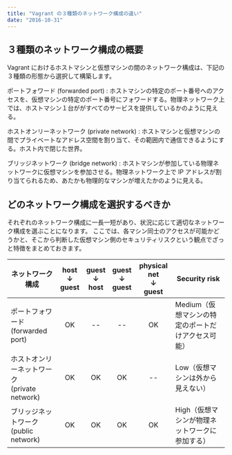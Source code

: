 ```yaml
---
title: "Vagrant の３種類のネットワーク構成の違い"
date: "2016-10-31"
---
```


３種類のネットワーク構成の概要
----

Vagrant におけるホストマシンと仮想マシンの間のネットワーク構成は、下記の３種類の形態から選択して構築します。

ポートフォワード (forwarded port)
: ホストマシンの特定のポート番号へのアクセスを、仮想マシンの特定のポート番号にフォワードする。物理ネットワーク上では、ホストマシン１台ががすべてのサービスを提供しているかのように見える。

ホストオンリーネットワーク (private network)
: ホストマシンと仮想マシンの間でプライベートなアドレス空間を割り当て、その範囲内で通信できるようにする。ホスト内で閉じた世界。

ブリッジネットワーク (bridge network)
: ホストマシンが参加している物理ネットワークに仮想マシンを参加させる。物理ネットワーク上で IP アドレスが割り当てられるため、あたかも物理的なマシンが増えたかのように見える。

どのネットワーク構成を選択するべきか
----

それぞれのネットワーク構成に一長一短があり、状況に応じて適切なネットワーク構成を選ぶことになります。
ここでは、各マシン同士のアクセスが可能かどうかと、そこから判断した仮想マシン側のセキュリティリスクという観点でざっと特徴をまとめておきます。

| ネットワーク構成 | host<br>↓<br>guest | guest<br>↓<br>host | guest<br>↓<br>guest | physical net<br>↓<br>guest | Security risk |
| ---- | :----: | :----: | :----: | :----: | ---- |
| ポートフォワード<br>(forwarded port) | OK | -- | -- | OK | Medium（仮想マシンの特定のポートだけアクセス可能） |
| ホストオンリーネットワーク<br>(private network) | OK | OK | OK | -- | Low（仮想マシンは外から見えない） |
| ブリッジネットワーク<br>(public network) | OK | OK | OK | OK | High（仮想マシンが物理ネットワークに参加する） |

